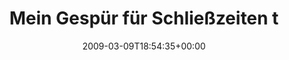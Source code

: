 ---
retweeted: false
source: <a href="http://twitter.com" rel="nofollow">Twitter Web Client</a>
entities:
  hashtags:
  - text: Vleischerei
    indices:
    - '57'
    - '69'
  - text: fail
    indices:
    - '83'
    - '88'
  symbols: []
  user_mentions: []
  urls: []
display_text_range:
- '0'
- '88'
favorite_count: '0'
id_str: '1301674794'
truncated: false
retweet_count: '0'
id: '1301674794'
created_at: Mon Mar 09 18:54:35 +0000 2009
favorited: false
full_text: 'Mein Gespür für Schließzeiten trügt nie. Montags hat die #Vleischerei
  geschlossen. #fail'
lang: de
tags:
- Vleischerei
- fail
- pesos:twitter
date: '2009-03-09T18:54:35+00:00'
src: https://twitter.com/bascht/status/1301674794
original_url: https://twitter.com/bascht/status/1301674794
type: twitter_tweet
text: 'Mein Gespür für Schließzeiten trügt nie. Montags hat die #Vleischerei geschlossen.
  #fail'
title: Mein Gespür für Schließzeiten t

---